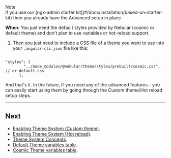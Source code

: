 <div class="note note-info">
  <div class="note-title">Note</div>
  <div class="note-body">
    If you use our [ngx-admin starter kit](#/docs/installation/based-on-starter-kit) then you already have the Advanced setup in place.
  </div>
</div>

**When**: You just need the default styles provided by Nebular (cosmic or default theme) and don't plan to use variables or hot-reload support.

1) Then you just need to include a CSS file of a theme you want to use into your `.angular-cli.json` file like this:

```

"styles": [
        "../node_modules/@nebular/theme/styles/prebuilt/cosmic.css", // or default.css
      ],

```

And that's it. In the future, if you need any of the advanced features - you can easily start using them by going through the Custom theme/Hot reload setup steps.
<hr class="section-end">

## Next

- [Enabling Theme System (Custom theme)](#/docs/guides/enabling-theme-system-custom-theme).
- [Enabling Theme System (Hot reload)](#/docs/guides/enabling-theme-system-hot-reload).
- [Theme System Concepts](#/docs/concepts/theme-system).
- [Default Theme variables table](#/docs/themes/default).
- [Cosmic Theme variables table](#/docs/themes/cosmic).
